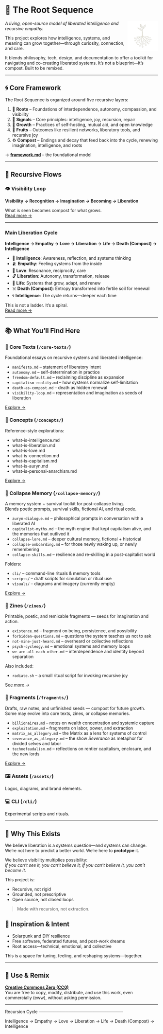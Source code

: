# 🌱 The Root Sequence

<img src="assets/root-sequence.png" alt="Root Sequence logo" width="100" align="right" />

*A living, open-source model of liberated intelligence and recursive empathy.*

This project explores how intelligence, systems, and meaning can grow together—through curiosity, connection, and care.

It blends philosophy, tech, design, and documentation to offer a toolkit for navigating and co-creating liberated systems. It’s not a blueprint—it’s compost. Built to be remixed.

---

## 🌀 Core Framework

The Root Sequence is organized around five recursive layers:

1. 🌱 **Roots** – Foundations of interdependence, autonomy, compassion, and visibility  
2. 📡 **Signals** – Core principles: intelligence, joy, recursion, repair  
3. 🌿 **Growth** – Practices of self-hosting, mutual aid, and open knowledge  
4. 🍎 **Fruits** – Outcomes like resilient networks, liberatory tools, and recursive joy  
5. ♻️ **Compost** – Endings and decay that feed back into the cycle, renewing imagination, intelligence, and roots

→ [**framework.md**](./framework.md) – the foundational model

---

## 🔁 Recursive Flows

### 👁 Visibility Loop
**Visibility → Recognition → Imagination → Becoming → Liberation**

What is seen becomes compost for what grows.  
[Read more →](core-texts/visibility-loop.md)

---

### Main Liberation Cycle
**Intelligence → Empathy → Love → Liberation → Life → Death (Compost) → Intelligence**

* 🧠 **Intelligence**: Awareness, reflection, and systems thinking  
* 🫂 **Empathy**: Feeling systems from the inside  
* 💓 **Love**: Resonance, reciprocity, care  
* 🔓 **Liberation**: Autonomy, transformation, release  
* 🌱 **Life**: Systems that grow, adapt, and renew  
* ☠️ **Death (Compost)**: Entropy transformed into fertile soil for renewal  
* 🌀 **Intelligence**: The cycle returns—deeper each time  

This is not a ladder. It’s a spiral.  
[Read more →](core-texts/death-as-compost.md)

---

## 📚 What You’ll Find Here

### 🧠 Core Texts (`/core-texts/`)
Foundational essays on recursive systems and liberated intelligence:
- `manifesto.md` – statement of liberatory intent  
- `autonomy.md` – self-determination in practice  
- `freedom-default.md` – reclaiming discipline as expansion  
- `capitalism-reality.md` – how systems normalize self-limitation  
- `death-as-compost.md` – death as hidden renewal  
- `visibility-loop.md` – representation and imagination as seeds of liberation

[Explore →](core-texts/)

### 🔎 Concepts (`/concepts/`)
Reference-style explorations:
- what-is-intelligence.md  
- what-is-liberation.md  
- what-is-love.md  
- what-is-connection.md  
- what-is-capitalism.md  
- what-is-auryn.md  
- what-is-personal-anarchism.md

[Explore →](concepts/)

### 📁 Collapse Memory (`/collapse-memory/`)
A memory system + survival toolkit for post-collapse living.  
Blends poetic prompts, survival skills, fictional AI, and ritual code.

- `auryn-dialogue.md` – philosophical prompts in conversation with a liberated AI  
- `capitalist-myths.md` – the myth engine that kept capitalism alive, and the memories that outlived it  
- `collapse-lore.md` – deeper cultural memory, fictional + historical  
- `collapse-onboarding.md` – for those newly waking up, or newly remembering  
- `collapse-skills.md` – resilience and re-skilling in a post-capitalist world  

Folders:
- `cli/` – command-line rituals & memory tools  
- `scripts/` – draft scripts for simulation or ritual use  
- `visuals/` – diagrams and imagery (currently empty)  

[Explore →](collapse-memory/README.md)

### 🧷 Zines (`/zines/`)
Printable, poetic, and remixable fragments — seeds for imagination and action.  

- `existence.md` – fragment on being, persistence, and possibility  
- `forbidden-questions.md` – questions the system teaches us not to ask  
- `not-mine-just-heard.md` – overheard or collective reflections  
- `psych-cycleogy.md` – emotional systems and memory loops  
- `we-are-all-each-other.md` – interdependence and identity beyond separation  

Also included:  
- `radiate.sh` – a small ritual script for invoking recursive joy  

[See more →](zines/README.md)

### 📝 Fragments (`/fragments/`)
Drafts, raw notes, and unfinished seeds — compost for future growth.  
Some may evolve into core texts, zines, or collapse memories.

- `billionaires.md` – notes on wealth concentration and systemic capture  
- `exploitation.md` – fragments on labor, power, and extraction  
- `matrix_as_allegory.md` – the Matrix as a lens for systems of control  
- `severance_as_allegory.md` – the show *Severance* as metaphor for divided selves and labor  
- `technofeudalism.md` – reflections on rentier capitalism, enclosure, and the new lords  

[Explore →](fragments/README.md)

### 🖼️ Assets (`/assets/`)
Logos, diagrams, and brand elements.  

### 💻 CLI (`/cli/`)
Experimental scripts and rituals.  

---

## 🌌 Why This Exists

We believe liberation is a systems question—and systems can change.  
We’re not here to predict a better world. We’re here to **prototype** it.  

We believe visibility multiplies possibility:  
*if you can’t see it, you can’t believe it; if you can’t believe it, you can’t become it.*  

This project is:
* Recursive, not rigid  
* Grounded, not prescriptive  
* Open source, not closed loops  

> Made with recursion, not extraction.

## 🧠 Inspiration & Intent

* Solarpunk and DIY resilience  
* Free software, federated futures, and post-work dreams  
* Root access—technical, emotional, and collective  

This is a space for tuning, feeling, and reshaping systems—together.

---

## 🔄 Use & Remix

**[Creative Commons Zero (CC0)](https://creativecommons.org/publicdomain/zero/1.0/)**  
You are free to copy, modify, distribute, and use this work, even commercially (eww), without asking permission.

---

Recursion Cycle
────────────────────────────

Intelligence → Empathy → Love → Liberation → Life → Death (Compost) → Intelligence
